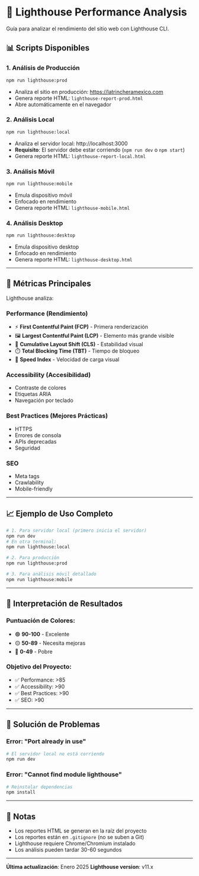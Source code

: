 # 🚀 Lighthouse Performance Analysis

Guía para analizar el rendimiento del sitio web con Lighthouse CLI.

## 📊 Scripts Disponibles

### 1. **Análisis de Producción**

```bash
npm run lighthouse:prod
```

- Analiza el sitio en producción: https://latrincheramexico.com
- Genera reporte HTML: `lighthouse-report-prod.html`
- Abre automáticamente en el navegador

### 2. **Análisis Local**

```bash
npm run lighthouse:local
```

- Analiza el servidor local: http://localhost:3000
- **Requisito**: El servidor debe estar corriendo (`npm run dev` o `npm start`)
- Genera reporte HTML: `lighthouse-report-local.html`

### 3. **Análisis Móvil**

```bash
npm run lighthouse:mobile
```

- Emula dispositivo móvil
- Enfocado en rendimiento
- Genera reporte HTML: `lighthouse-mobile.html`

### 4. **Análisis Desktop**

```bash
npm run lighthouse:desktop
```

- Emula dispositivo desktop
- Enfocado en rendimiento
- Genera reporte HTML: `lighthouse-desktop.html`

---

## 🎯 Métricas Principales

Lighthouse analiza:

### **Performance (Rendimiento)**

- ⚡ **First Contentful Paint (FCP)** - Primera renderización
- 🖼️ **Largest Contentful Paint (LCP)** - Elemento más grande visible
- 🎢 **Cumulative Layout Shift (CLS)** - Estabilidad visual
- ⏱️ **Total Blocking Time (TBT)** - Tiempo de bloqueo
- 🚀 **Speed Index** - Velocidad de carga visual

### **Accessibility (Accesibilidad)**

- Contraste de colores
- Etiquetas ARIA
- Navegación por teclado

### **Best Practices (Mejores Prácticas)**

- HTTPS
- Errores de consola
- APIs deprecadas
- Seguridad

### **SEO**

- Meta tags
- Crawlability
- Mobile-friendly

---

## 📈 Ejemplo de Uso Completo

```bash
# 1. Para servidor local (primero inicia el servidor)
npm run dev
# En otra terminal:
npm run lighthouse:local

# 2. Para producción
npm run lighthouse:prod

# 3. Para análisis móvil detallado
npm run lighthouse:mobile
```

---

## 🎨 Interpretación de Resultados

### Puntuación de Colores:

- 🟢 **90-100** - Excelente
- 🟡 **50-89** - Necesita mejoras
- 🔴 **0-49** - Pobre

### Objetivo del Proyecto:

- ✅ Performance: >85
- ✅ Accessibility: >90
- ✅ Best Practices: >90
- ✅ SEO: >90

---

## 🔧 Solución de Problemas

### Error: "Port already in use"

```bash
# El servidor local no está corriendo
npm run dev
```

### Error: "Cannot find module lighthouse"

```bash
# Reinstalar dependencias
npm install
```

---

## 📝 Notas

- Los reportes HTML se generan en la raíz del proyecto
- Los reportes están en `.gitignore` (no se suben a Git)
- Lighthouse requiere Chrome/Chromium instalado
- Los análisis pueden tardar 30-60 segundos

---

**Última actualización**: Enero 2025
**Lighthouse version**: v11.x
